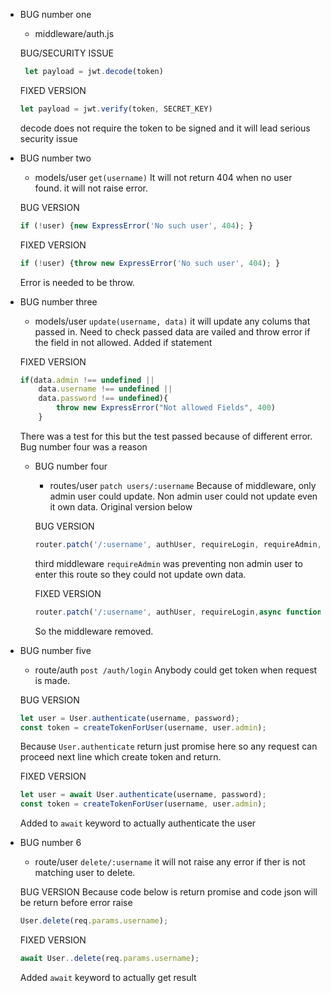 - BUG number one
    * middleware/auth.js 
    
    BUG/SECURITY ISSUE
    ```js
     let payload = jwt.decode(token) 
     ```
     FIXED VERSION
    ```js
    let payload = jwt.verify(token, SECRET_KEY)
    ```
    decode does not require the token to be signed and it will lead serious security issue

- BUG number two
    * models/user  `get(username)` It will not return 404 when no user found.  it will not raise error.
    
    BUG VERSION
    ```js
    if (!user) {new ExpressError('No such user', 404); }
    ```
   
    FIXED VERSION
    ```js
    if (!user) {throw new ExpressError('No such user', 404); }
    ```
    Error is needed to be throw.

- BUG number three
    * models/user `update(username, data)` it will update any colums that passed in. Need to check passed data are vailed and throw error if the field in not allowed. Added if statement 
   
    FIXED VERSION
    ```js
    if(data.admin !== undefined ||
        data.username !== undefined ||
        data.password !== undefined){
            throw new ExpressError("Not allowed Fields", 400)
        }
    ```
    There was a test for this but the test passed because of different error. Bug number four was a reason

    - BUG number four
        * routes/user `patch users/:username` Because of middleware, only admin user could update. Non admin user could not update even it own data. Original version below
        
        BUG VERSION
        ```js
        router.patch('/:username', authUser, requireLogin, requireAdmin,async function(
        ```
        third middleware `requireAdmin` was preventing non admin user to enter this route so they could not update own data.
        
        FIXED VERSION
        ```js
        router.patch('/:username', authUser, requireLogin,async function(
        ```
        So the middleware removed.

- BUG number five
    * route/auth `post /auth/login` Anybody could get token when request is made.
    
    BUG VERSION 
    ```js
    let user = User.authenticate(username, password);
    const token = createTokenForUser(username, user.admin);
    ```
    Because `User.authenticate` return just promise here so any request can proceed next line which create token and return.
    
    FIXED VERSION
    ```js
    let user = await User.authenticate(username, password);
    const token = createTokenForUser(username, user.admin);
    ```
    Added to `await` keyword to actually authenticate the user

- BUG number 6
    * route/user `delete/:username` it will not raise any error if ther is not matching user to delete.

    BUG VERSION Because code below is return promise and code json will be return before error raise 
    ```js
    User.delete(req.params.username);
    ```
    FIXED VERSION
    ```js
    await User..delete(req.params.username);
    ```
    Added `await` keyword to actually get result